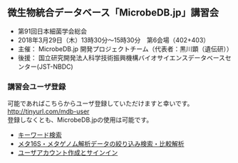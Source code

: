 ## 微生物統合データベース「MicrobeDB.jp」講習会 ##


* 第91回日本細菌学会総会
* 2018年3月29日（木）13時30分～15時30分　第6会場（402+403）
* 主催： MicrobeDB.jp 開発プロジェクトチーム（代表者：黒川顕（遺伝研））
* 後援： 国立研究開発法人科学技術振興機構バイオサイエンスデータベースセンター(JST-NBDC)

### 講習会ユーザ登録 ###
可能であればこちらからユーザ登録していただけますと幸いです。 http://tinyurl.com/mdb-user  
登録しなくとも、MicrobeDB.jpの使用は可能です。

* [キーワード検索](https://github.com/MicrobeDBjp/document/edit/master/lecture-keyword.md)  
* [メタ16S・メタゲノム解析データの絞り込み検索・比較解析](https://github.com/MicrobeDBjp/document/blob/master/lecture-comp_meta.md)
* [ユーザアカウント作成とサインイン](https://github.com/MicrobeDBjp/document/blob/master/lecture-tauth.md)

